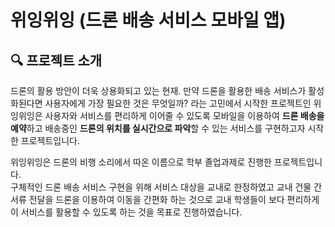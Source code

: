 # 위잉위잉 (드론 배송 서비스 모바일 앱)
## 🔍 프로젝트 소개
드론의 활용 방안이 더욱 상용화되고 있는 현재. 만약 드론을 활용한 배송 서비스가 활성화된다면 사용자에게 가장 필요한 것은 무엇일까? 라는 고민에서 시작한 프로젝트인 위잉위잉은 사용자와 서비스를 편리하게 이어줄 수 있도록 모바일을 이용하여 **드론 배송을 예약**하고 배송중인 **드론의 위치를 실시간으로 파악**할 수 있는 서비스를 구현하고자 시작한 프로젝트입니다.

위잉위잉은 드론의 비행 소리에서 따온 이름으로 학부 졸업과제로 진행한 프로젝트입니다. <br />
구체적인 드론 배송 서비스 구현을 위해 서비스 대상을 교내로 한정하였고 교내 건물 간 서류 전달을 드론을 이용하여 이동을 간편화 하는 것으로 교내 학생들이 보다 편리하게 이 서비스를 활용할 수 있도록 하는 것을 목표로 진행하였습니다.

